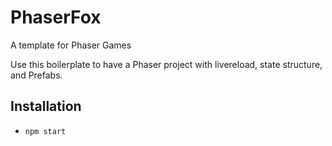 # PhaserFox
A template for Phaser Games

Use this boilerplate to have a Phaser project with livereload, state structure, and Prefabs.

## Installation

- `npm start`

